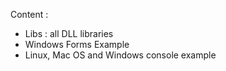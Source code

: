 Content :
* Libs : all DLL libraries
* Windows Forms Example
* Linux, Mac OS and Windows console example